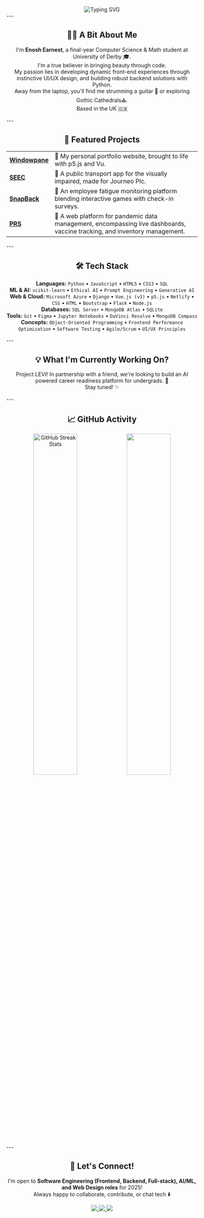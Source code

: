<div align="center">
  <img src="https://readme-typing-svg.herokuapp.com?font=Jetbrains+Mono&size=35&duration=3000&color=D87A4A&center=true&vCenter=true&width=650&lines=Hi...+I'm+Enosh!;Welcome+to+my+GitHub+🤝" alt="Typing SVG" />
</div>
---
<div align="center">
  <h2>👨‍💻 A Bit About Me</h2>
  <p>
    I'm <strong>Enosh Earnest</strong>, a final-year Computer Science & Math student at University of Derby 🎓.<br>
    I'm a true believer in bringing beauty through code. <br> 
    My passion lies in developing dynamic front-end experiences through instinctive UI/UX design, and building robust backend solutions with Python. <br>
    Away from the laptop, you'll find me strumming a guitar 🎸 or exploring Gothic Cathedrals⛪. <br>
    Based in the UK 🇬🇧
  </p>
</div>
---
<div align="center">
  <h2>🚀 Featured Projects</h2>
</div>

<div align="center">
  <table>
    <tr>
      <td><a href="https://enoshearnest.com"><b>Windowpane</b></a></td>
      <td>🎨 My personal portfolio website, brought to life with p5.js and Vu.</td>
    </tr>
    <tr>
      <td><a href="https://github.com/es2323/SEEC"><b>SEEC</b></a></td>
      <td>🚌 A public transport app for the visually impaired, made for Journeo Plc.</td>
    </tr>
    <tr>
      <td><a href="https://github.com/es2323/SnapBack"><b>SnapBack</b></a></td>
      <td>🥱 An employee fatigue monitoring platform blending interactive games with check-in surveys.</td>
    </tr>
    <tr>
      <td><a href="https://github.com/es2323/Pandemic-Resilience-System-"><b>PRS</b></a></td>
      <td>🧬 A web platform for pandemic data management, encompassing live dashboards, vaccine tracking, and inventory management.</td>
    </tr>
  </table>
</div>
---
<div align="center">
  <h2>🛠️ Tech Stack</h2>
  <p>
    <b>Languages:</b> <code>Python</code> • <code>JavaScript</code> • <code>HTML5</code> • <code>CSS3</code> • <code>SQL</code> <br/>
    <b>ML & AI:</b> <code>scikit-learn</code> • <code>Ethical AI</code> • <code>Prompt Engineering</code> • <code>Generative AI</code> <br/>
    <b>Web & Cloud:</b> <code>Microsoft Azure</code> • <code>Django</code> • <code>Vue.js (v3)</code> • <code>p5.js</code> • <code>Netlify</code> • <code>CSS</code> • <code>HTML</code> • <code>Bootstrap</code> • <code>Flask</code> • <code>Node.js</code> <br/>
    <b>Databases:</b> <code>SQL Server</code> • <code>MongoDB Atlas</code> • <code>SQLite</code> <br/>
    <b>Tools:</b> <code>Git</code> • <code>Figma</code> • <code>Jupyter Notebooks</code> • <code>DaVinci Resolve</code> • <code>MongoDB Compass</code> <br/>
    <b>Concepts:</b> <code>Object-Oriented Programming</code> • <code>Frontend Performance Optimization</code> • <code>Software Testing</code> • <code>Agile/Scrum</code> • <code>UI/UX Principles</code> <br>
  </p>
</div>
---
<div align="center">
  <h2>💡 What I'm Currently Working On?</h2>
  <p>
    Project LEVI! In partnership with a friend, we're looking to build an AI powered career readiness platform for undergrads. 🚀<br>Stay tuned! ✨<br/>
    </p>
</div>
---
<div align="center">
  <h2>📈 GitHub Activity</h2>
  <img src="https://github-readme-streak-stats.herokuapp.com/?user=es2323&theme=bear&hide_border=true" 
  alt="GitHub Streak Stats" width="48%"/>
  <img src="https://github-readme-stats.vercel.app/api/top-langs/?username=es2323&layout=compact&theme=bear&hide_border=true" width="48%" />
</div>
---
<div align="center">
  <h2>🤝 Let's Connect!</h2>
  <p>
    I’m open to <strong>Software Engineering (Frontend, Backend, Full-stack), AI/ML, and Web Design roles</strong> for 2025! <br/>
    Always happy to collaborate, contribute, or chat tech ⬇️
  </p>
    <a href="https://enoshearnest.com">
    <img src="https://img.shields.io/badge/Portfolio-FF5722?style=for-the-badge&logo=netlify&logoColor=black"/>
  </a>
  <a href="https://www.linkedin.com/in/enosh-solomon-3370321bb/">
    <img src="https://img.shields.io/badge/LinkedIn-0077B5?style=for-the-badge&logo=linkedin&logoColor=black"/>
  </a>
  <a href="mailto:enoshsolomonn@gmail.com">
    <img src="https://img.shields.io/badge/Gmail-D14836?style=for-the-badge&logo=gmail&logoColor=white"/>
  </a>
</div>



